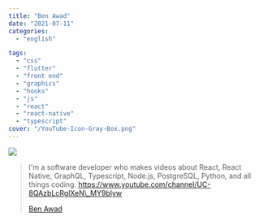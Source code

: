 ```yaml
---
title: "Ben Awad"
date: "2021-07-11"
categories:
  - "english"

tags:
  - "css"
  - "flutter"
  - "front end"
  - "graphics"
  - "hooks"
  - "js"
  - "react"
  - "react-native"
  - "typescript"
cover: "/YouTube-Icon-Gray-Box.png"
---
```


![](https://yt3.ggpht.com/ytc/AKedOLScd3qE7Blu2CtRbzkfBzbEwE3_bIpO-dRaQjTPTg=s176-c-k-c0x00ffffff-no-rj)

> I'm a software developer who makes videos about React, React Native, GraphQL, Typescript, Node.js, PostgreSQL, Python, and all things coding. https://www.youtube.com/channel/UC-8QAzbLcRglXeN\_MY9blyw
>
> [Ben Awad](https://www.youtube.com/channel/UC-8QAzbLcRglXeN_MY9blyw)
